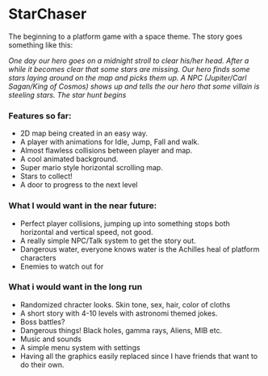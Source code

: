 StarChaser
==========

The beginning to a platform game with a space theme. The story goes something like this:

*One day our hero goes on a midnight stroll to clear his/her head. After a while it becomes clear that some stars are missing. Our hero finds some stars laying around on the map and picks them up. A NPC (Jupiter/Carl Sagan/King of Cosmos) shows up and tells the our hero that some villain is steeling stars. The star hunt begins*


### Features so far:
* 2D map being created in an easy way.
* A player with animations for Idle, Jump, Fall and walk.
* Almost flawless collisions between player and map.
* A cool animated background.
* Super mario style horizontal scrolling map.
* Stars to collect!
* A door to progress to the next level

### What I would want in the near future:
* Perfect player collisions, jumping up into something stops both horizontal and vertical speed, not good.
* A really simple NPC/Talk system to get the story out.
* Dangerous water, everyone knows water is the Achilles heal of platform characters
* Enemies to watch out for

### What i would want in the long run
* Randomized chracter looks. Skin tone, sex, hair, color of cloths
* A short story with 4-10 levels with astronomi themed jokes.
* Boss battles?
* Dangerous things! Black holes, gamma rays, Aliens, MIB etc.
* Music and sounds
* A simple menu system with settings
* Having all the graphics easily replaced since I have friends that want to do their own.
